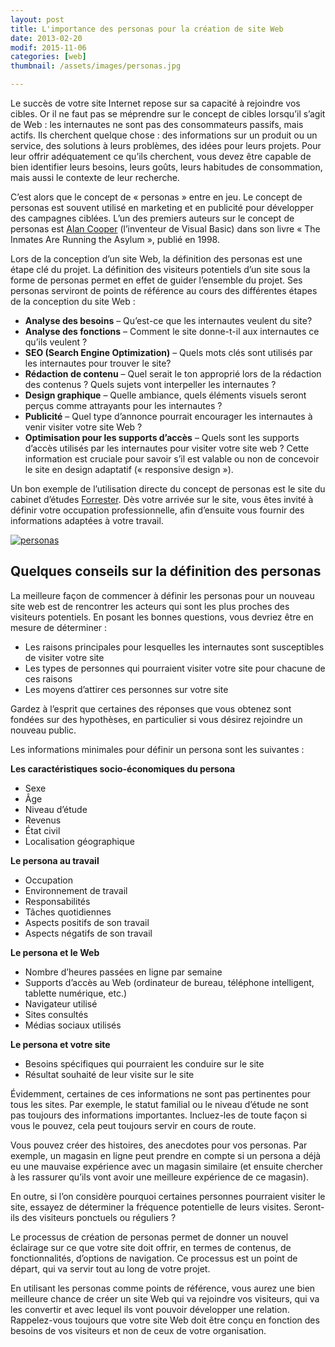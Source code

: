 ```yaml
---
layout: post
title: L'importance des personas pour la création de site Web
date: 2013-02-20
modif: 2015-11-06
categories: [web]
thumbnail: /assets/images/personas.jpg

---
```


Le succès de votre site Internet repose sur sa capacité à rejoindre vos cibles. Or il ne faut pas se méprendre sur le concept de cibles lorsqu’il s’agit de Web : les internautes ne sont pas des consommateurs passifs, mais actifs. Ils cherchent quelque chose : des informations sur un produit ou un service, des solutions à leurs problèmes, des idées pour leurs projets. Pour leur offrir adéquatement ce qu’ils cherchent, vous devez être capable de bien identifier leurs besoins, leurs goûts, leurs habitudes de consommation, mais aussi le contexte de leur recherche.

C’est alors que le concept de « personas » entre en jeu. Le concept de personas est souvent utilisé en marketing et en publicité pour développer des campagnes ciblées. L’un des premiers auteurs sur le concept de personas est [Alan Cooper](http://en.wikipedia.org/wiki/Alan_Cooper) (l’inventeur de Visual Basic) dans son livre « The Inmates Are Running the Asylum », publié en 1998.

Lors de la conception d’un site Web, la définition des personas est une étape clé du projet. La définition des visiteurs potentiels d’un site sous la forme de personas permet en effet de guider l’ensemble du projet. Ses personas serviront de points de référence au cours des différentes étapes de la conception du site Web :

- **Analyse des besoins** – Qu’est-ce que les internautes veulent du site?
- **Analyse des fonctions** – Comment le site donne-t-il aux internautes ce qu’ils veulent ?
- **SEO (Search Engine Optimization)** – Quels mots clés sont utilisés par les internautes pour trouver le site?
- **Rédaction de contenu** – Quel serait le ton approprié lors de la rédaction des contenus ? Quels sujets vont interpeller les internautes ?
- **Design graphique** – Quelle ambiance, quels éléments visuels seront perçus comme attrayants pour les internautes ?
- **Publicité** – Quel type d’annonce pourrait encourager les internautes à venir visiter votre site Web ?
- **Optimisation pour les supports d’accès** – Quels sont les supports d’accès utilisés par les internautes pour visiter votre site web ? Cette information est cruciale pour savoir s’il est valable ou non de concevoir le site en design adaptatif (« responsive design »).

Un bon exemple de l’utilisation directe du concept de personas est le site du cabinet d’études [Forrester](http://www.forrester.com/). Dès votre arrivée sur le site, vous êtes invité à définir votre occupation professionnelle, afin d’ensuite vous fournir des informations adaptées à votre travail.

[![personas](../i0.wp.com/www.christianamauger.com/wp-content/uploads/2013/02/416665541_1f07283ecb_o10cf.jpg?fit=680%2C453&amp;ssl=1 "personas")](../i0.wp.com/www.christianamauger.com/wp-content/uploads/2013/02/416665541_1f07283ecb_oeb45.jpg?ssl=1)

## Quelques conseils sur la définition des personas

La meilleure façon de commencer à définir les personas pour un nouveau site web est de rencontrer les acteurs qui sont les plus proches des visiteurs potentiels. En posant les bonnes questions, vous devriez être en mesure de déterminer :
- Les raisons principales pour lesquelles les internautes sont susceptibles de visiter votre site
- Les types de personnes qui pourraient visiter votre site pour chacune de ces raisons
- Les moyens d’attirer ces personnes sur votre site

Gardez à l’esprit que certaines des réponses que vous obtenez sont fondées sur des hypothèses, en particulier si vous désirez rejoindre un nouveau public.

Les informations minimales pour définir un persona sont les suivantes :

**Les caractéristiques socio-économiques du persona**
- Sexe
- Âge
- Niveau d’étude
- Revenus
- État civil
- Localisation géographique

**Le persona au travail**
- Occupation
- Environnement de travail
- Responsabilités
- Tâches quotidiennes
- Aspects positifs de son travail
- Aspects négatifs de son travail

**Le persona et le Web**
- Nombre d’heures passées en ligne par semaine
- Supports d’accès au Web (ordinateur de bureau, téléphone intelligent, tablette numérique, etc.)
- Navigateur utilisé
- Sites consultés
- Médias sociaux utilisés

**Le persona et votre site**
- Besoins spécifiques qui pourraient les conduire sur le site
- Résultat souhaité de leur visite sur le site

Évidemment, certaines de ces informations ne sont pas pertinentes pour tous les sites. Par exemple, le statut familial ou le niveau d’étude ne sont pas toujours des informations importantes. Incluez-les de toute façon si vous le pouvez, cela peut toujours servir en cours de route.

Vous pouvez créer des histoires, des anecdotes pour vos personas. Par exemple, un magasin en ligne peut prendre en compte si un persona a déjà eu une mauvaise expérience avec un magasin similaire (et ensuite chercher à les rassurer qu’ils vont avoir une meilleure expérience de ce magasin).

En outre, si l’on considère pourquoi certaines personnes pourraient visiter le site, essayez de déterminer la fréquence potentielle de leurs visites. Seront-ils des visiteurs ponctuels ou réguliers ?

Le processus de création de personas permet de donner un nouvel éclairage sur ce que votre site doit offrir, en termes de contenus, de fonctionnalités, d’options de navigation. Ce processus est un point de départ, qui va servir tout au long de votre projet.

En utilisant les personas comme points de référence, vous aurez une bien meilleure chance de créer un site Web qui va rejoindre vos visiteurs, qui va les convertir et avec lequel ils vont pouvoir développer une relation. Rappelez-vous toujours que votre site Web doit être conçu en fonction des besoins de vos visiteurs et non de ceux de votre organisation.
